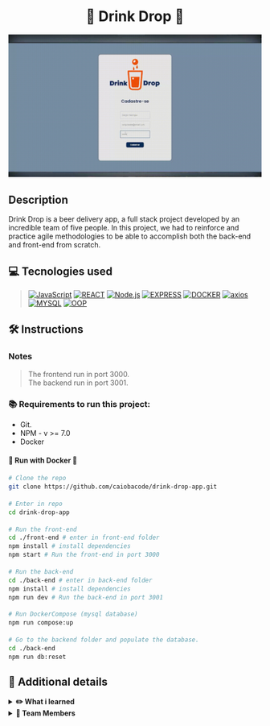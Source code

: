 <h1 align="center">🍷  Drink Drop  🛵</h1>

<div align='center'>
<img alt="drink-img" src="./deliveryapp.gif">
</div>

## Description
<p>Drink Drop is a beer delivery app, a full stack project developed by an incredible team of five people. In this project, we had to reinforce and practice agile methodologies to be able to accomplish both the back-end and front-end from scratch.</p>

## 💻 Tecnologies used
> [![JavaScript][JavaScript]][JavaScript-url]
[![REACT][REACT]][REACT-url]
[![Node.js][Node.js]][Node.js-url]
[![EXPRESS][EXPRESS]][EXPRESS-url]
[![DOCKER][DOCKER]][DOCKER-url]
[![axios][axios]][axios-url]
[![MYSQL][MYSQL]][MYSQL-url]
[![OOP][OOP]][OOP-url]

## 🛠️ Instructions

### Notes
>The frontend run in port 3000.<br/>
>The backend run in port 3001.<br/>

### 📚 Requirements to run this project:
- Git.
- NPM - v >= 7.0
- Docker


#### <strong>🐳 Run with Docker 🐳</strong>
    
```bash
# Clone the repo
git clone https://github.com/caiobacode/drink-drop-app.git

# Enter in repo
cd drink-drop-app

# Run the front-end
cd ./front-end # enter in front-end folder
npm install # install dependencies
npm start # Run the front-end in port 3000

# Run the back-end
cd ./back-end # enter in back-end folder
npm install # install dependencies
npm run dev # Run the back-end in port 3001

# Run DockerCompose (mysql database)
npm run compose:up

# Go to the backend folder and populate the database.
cd ./back-end
npm run db:reset
```

## 🔎 Additional details

<details>
    <summary><strong>✏️ What i learned</strong></summary>

+ How to do a full stack application from scratch.
+ How to work with a five people team.
+ Agile methodologies(Kanban, Scrum).
  
  </details>

<details>
  <summary><strong>👥 Team Members</strong></summary>

- [Gustavo Tardin](https://github.com/GustavoTardin);
- [Matheus Augusto](https://github.com/MatheusAugustoFonseca);
- [Romulo Silva](https://github.com/rromulo);
- [Sérgio Ruza](https://github.com/sergioruza);
  
</details>


[JavaScript]: https://img.shields.io/badge/-JavaScript-F7DF1E?style=for-the-badge&logo=node.js&logoColor=black
[JavaScript-url]: https://www.javascript.com

[REACT]: https://img.shields.io/badge/-React.js-20232A?style=for-the-badge&logo=react
[REACT-url]: https://legacy.reactjs.org/docs/getting-started.html

[Node.js]: https://img.shields.io/badge/-Node.js-80BC02?style=for-the-badge&logo=node.js&logoColor=black
[Node.js-url]: https://nodejs.org/en

[EXPRESS]: https://img.shields.io/badge/Express-111111?style=for-the-badge&logo=express&logoColor=white
[EXPRESS-url]: https://expressjs.com

[MYSQL]: https://img.shields.io/badge/MySQL-00758f?style=for-the-badge&logo=mysql&logoColor=white
[MYSQL-url]: https://www.mysql.com

[DOCKER]: https://img.shields.io/badge/Docker-0db7ed?style=for-the-badge&logo=docker&logoColor=white
[DOCKER-url]: https://www.docker.com

[axios]: https://img.shields.io/badge/axios-5A29E4?style=for-the-badge&logo=axios&logoColor=white
[axios-url]: https://axios-http.com/ptbr/docs/intro

[OOP]: https://img.shields.io/badge/OOP-3a0ca3?style=for-the-badge
[OOP-url]: https://developer.mozilla.org/en-US/docs/Learn/JavaScript/Objects/Object-oriented_programming
